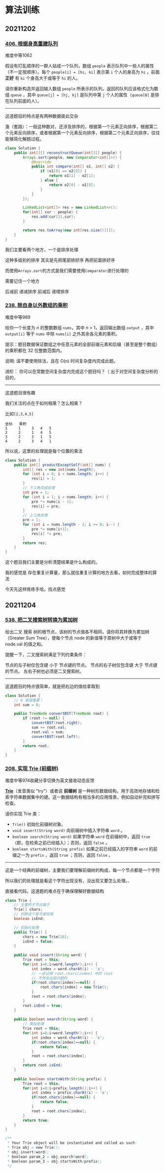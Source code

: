 # 算法训练

## 20211202

### [406. 根据身高重建队列](https://leetcode-cn.com/problems/queue-reconstruction-by-height/)

难度中等1062

假设有打乱顺序的一群人站成一个队列，数组 `people` 表示队列中一些人的属性（不一定按顺序）。每个 `people[i] = [hi, ki]` 表示第 `i` 个人的身高为 `hi` ，前面 **正好** 有 `ki` 个身高大于或等于 `hi` 的人。

请你重新构造并返回输入数组 `people` 所表示的队列。返回的队列应该格式化为数组 `queue` ，其中 `queue[j] = [hj, kj]` 是队列中第 `j` 个人的属性（`queue[0]` 是排在队列前面的人）。

----------------

这道题目的特点是有两种数据彼此交杂

渔（套路）：一般这种数对，还涉及排序的，根据第一个元素正向排序，根据第二个元素反向排序，或者根据第一个元素反向排序，根据第二个元素正向排序，往往能够简化解题过程。

```java
class Solution {
    public int[][] reconstructQueue(int[][] people) {
        Arrays.sort(people, new Comparator<int[]>() {
            @Override
            public int compare(int[] o1, int[] o2) {
                if (o1[0] == o2[0]) {
                    return o1[1] - o2[1];
                } else {
                    return o2[0] - o1[0];
                }
            }
        });

        LinkedList<int[]> res = new LinkedList<>();
        for(int[] cur : people) {
            res.add(cur[1],cur);
        }

        return res.toArray(new int[res.size()][]);
    }
}
```

我们主要看两个地方，一个是排序处理

这种多级别的排序 其实是先把尾部排好序 再把前面排好序

而使用`Arrays.sort`的方式是我们需要使用`Comparator`进行处理的

需要记住一个地方

后减前 递减排序  前减后 递增排序



### [238. 除自身以外数组的乘积](https://leetcode-cn.com/problems/product-of-array-except-self/)

难度中等989

给你一个长度为 *n* 的整数数组 `nums`，其中 *n* > 1，返回输出数组 `output` ，其中 `output[i]` 等于 `nums` 中除 `nums[i]` 之外其余各元素的乘积。

提示：题目数据保证数组之中任意元素的全部前缀元素和后缀（甚至是整个数组）的乘积都在 32 位整数范围内。

说明: 请不要使用除法，且在 O(n) 时间复杂度内完成此题。

进阶：
你可以在常数空间复杂度内完成这个题目吗？（ 出于对空间复杂度分析的目的，

------

这道题目很有趣

我们关注的点在于如何相乘？怎么相乘？

比如`[2,3,4,5]`

```jade
坐标   乘积
1     1		3	4	5 
2	  2		1	4	5
3     2		3	1	5
4     2		3	4	1
```

所以说，这里的处理就是每个位置的乘法

```java
class Solution {
    public int[] productExceptSelf(int[] nums) {
        int[] res = new int[nums.length];
        for (int i = 0; i < nums.length; i++) {
            res[i] = 1;
        }
        // 下三角完成处理
        int pre = 1;
        for (int i = 1; i < nums.length; i++) {
            pre *= nums[i - 1];
            res[i] = pre;
        }
        // 上三角处理
        pre = 1;
        for (int i = nums.length - 2; i >= 0; i--) {
            pre *= nums[i+1];
            res[i] *= pre; 
        }
        return res;
    }
}
```

这个题目我们主要是分析清楚结果是什么构成的。

我的感觉是 存在重复计算量，那么就往重复计算的地方去看，如何完成整体的算法

今天先这样练练手哈，找点感觉



## 20211204

### [538. 把二叉搜索树转换为累加树](https://leetcode-cn.com/problems/convert-bst-to-greater-tree/)

给出二叉 搜索 树的根节点，该树的节点值各不相同，请你将其转换为累加树（Greater Sum Tree），使每个节点 node 的新值等于原树中大于或等于 node.val 的值之和。

提醒一下，二叉搜索树满足下列约束条件：

节点的左子树仅包含键 小于 节点键的节点。
节点的右子树仅包含键 大于 节点键的节点。
左右子树也必须是二叉搜索树。

---------

这道题目的特点很简单，就是把右边的值给拿取到

```java
class Solution {
    // 0 值很重要！
    int sum = 0;

    public TreeNode convertBST(TreeNode root) {
        if (root != null) {
            convertBST(root.right);
            sum += root.val;
            root.val = sum;
            convertBST(root.left);
        }
        return root;
    }
}
```



### [208. 实现 Trie (前缀树)](https://leetcode-cn.com/problems/implement-trie-prefix-tree/)

难度中等974收藏分享切换为英文接收动态反馈

**[Trie](https://baike.baidu.com/item/字典树/9825209?fr=aladdin)**（发音类似 "try"）或者说 **前缀树** 是一种树形数据结构，用于高效地存储和检索字符串数据集中的键。这一数据结构有相当多的应用情景，例如自动补完和拼写检查。

请你实现 Trie 类：

- `Trie()` 初始化前缀树对象。
- `void insert(String word)` 向前缀树中插入字符串 `word` 。
- `boolean search(String word)` 如果字符串 `word` 在前缀树中，返回 `true`（即，在检索之前已经插入）；否则，返回 `false` 。
- `boolean startsWith(String prefix)` 如果之前已经插入的字符串 `word` 的前缀之一为 `prefix` ，返回 `true` ；否则，返回 `false` 。

-------------

这是一个经典的前缀树，主要我们要理解前缀树的构成，每一个节点都是一个字符

所以我们的处理就是看这个字符出现没有，没出现又要怎么处理。、

直接看代码，这道题的难点在于确保理解好数据结构	

```java
class Trie {
    // 主要的子节点属于
    Trie[] chars;
    // 判断这个是不是结尾
    boolean isEnd;

    // 初始化处理
    public Trie() {
        chars = new Trie[26];
        isEnd = false;
    }
    
    public void insert(String word) {
        Trie root = this;
        for(int i=0;i<word.length();i++) {
            int index = word.charAt(i) - 'a';
            // 一定记得 root.chars[index] 中的 root
            // 不然会出现问题的
            if(root.chars[index]==null) {
                root.chars[index] = new Trie();
            }
            root = root.chars[index];
        }
        root.isEnd = true;
    }
    
    public boolean search(String word) {
        // 类似处理
        Trie root = this;
        for(int i=0;i<word.length();i++) {
            int index = word.charAt(i) - 'a';
            if(root.chars[index]==null) {
                return false;
            }
            root = root.chars[index];
        }
        return root.isEnd;
    }
    
    public boolean startsWith(String prefix) {
        Trie root = this;
        for(int i=0;i<prefix.length();i++) {
            int index = prefix.charAt(i) - 'a';
            if(root.chars[index]==null) {
                return false;
            }
            root = root.chars[index];
        }
        return true;
    }
}

/**
 * Your Trie object will be instantiated and called as such:
 * Trie obj = new Trie();
 * obj.insert(word);
 * boolean param_2 = obj.search(word);
 * boolean param_3 = obj.startsWith(prefix);
 */
```







